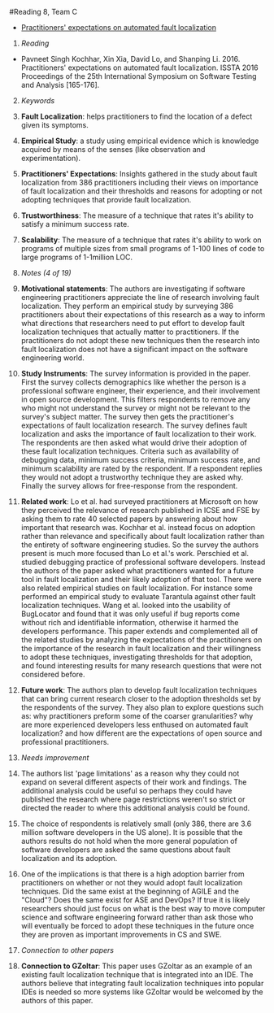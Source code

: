 #Reading 8, Team C
* [Practitioners' expectations on automated fault localization](http://dl.acm.org/citation.cfm?id=2931051)

1. *Reading*
  + Pavneet Singh Kochhar, Xin Xia, David Lo, and Shanping Li. 2016.
Practitioners' expectations on automated fault localization. ISSTA 2016 Proceedings of the 25th International Symposium on Software Testing and Analysis [165-176].

2. *Keywords*
  1. **Fault Localization**: helps practitioners to find the location of a defect given its symptoms.
  2. **Empirical Study**: a study using empirical evidence which is knowledge acquired by means of the senses (like observation and experimentation).
  3. **Practitioners' Expectations**: Insights gathered in the study about fault localization from 386 practitioners including their views on importance of fault localization and their thresholds and reasons for adopting or not adopting techniques that provide fault localization.
  4. **Trustworthiness**: The measure of a technique that rates it's ability to satisfy a minimum success rate.
  5. **Scalability**: The measure of a technique that rates it's ability to work on programs of multiple sizes from small programs of 1-100 lines of code to large programs of 1-1million LOC.

3. *Notes (4 of 19)*
  1. **Motivational statements**: The authors are investigating if software engineering practitioners appreciate the line of research involving fault localization. They perform an empirical study by surveying 386 practitioners about their expectations of this research as a way to inform what directions that researchers need to put effort to develop fault localization techniques that actually matter to practitioners. If the practitioners do not adopt these new techniques then the research into fault localization does not have a significant impact on the software engineering world.
  2. **Study Instruments**: The survey information is provided in the paper. First the survey collects demographics like whether the person is a professional software engineer, their experience, and their involvement in open source development. This filters respondents to remove any who might not understand the survey or might not be relevant to the survey's subject matter. The survey then gets the practitioner's expectations of fault localization research. The survey defines fault localization and asks the importance of fault localization to their work. The respondents are then asked what would drive their adoption of these fault localization techniques. Criteria such as availability of debugging data, minimum success criteria, minimum success rate, and minimum scalability are rated by the respondent. If a respondent replies they would not adopt a trustworthy technique they are asked why. Finally the survey allows for free-response from the respondent.
  3. **Related work**: Lo et al. had surveyed practitioners at Microsoft on how they perceived the relevance of research published in ICSE and FSE by asking them to rate 40 selected papers by answering about how important that research was. Kochhar et al. instead focus on adoption rather than relevance and specifically about fault localization rather than the entirety of software engineering studies. So the survey the authors present is much more focused than Lo et al.'s work. Perschied et al. studied debugging practice of professional software developers. Instead the authors of the paper asked what practitioners wanted for a future tool in fault localization and their likely adoption of that tool. There were also related empirical studies on fault localization. For instance some performed an empirical study to evaluate Tarantula against other fault localization techniques. Wang et al. looked into the usability of BugLocator and found that it was only useful if bug reports come without rich and identifiable information, otherwise it harmed the developers performance. This paper extends and complemented all of the related studies by analyzing the expectations of the practitioners on the importance of the research in fault localization and their willingness to adopt these techniques, investigating thresholds for that adoption, and found interesting results for many research questions that were not considered before.   
  4. **Future work**: The authors plan to develop fault localization techniques that can bring current research closer to the adoption thresholds set by the respondents of the survey. They also plan to explore questions such as: why practitioners preform some of the coarser granularities? why are more experienced developers less enthused on automated fault localization? and how different are the expectations of open source and professional practitioners.

4. *Needs improvement*
  1. The authors list 'page limitations' as a reason why they could not expand on several different aspects of their work and findings. The additional analysis could be useful so perhaps they could have published the research where page restrictions weren't so strict or directed the reader to where this additional analysis could be found.
  2. The choice of respondents is relatively small (only 386, there are 3.6 million software developers in the US alone). It is possible that the authors results do not hold when the more general population of software developers are asked the same questions about fault localization and its adoption.
  3. One of the implications is that there is a high adoption barrier from practitioners on whether or not they would adopt fault localization techniques. Did the same exist at the beginning of AGILE and the "Cloud"? Does the same exist for ASE and DevOps? If true it is likely researchers should just focus on what is the best way to move computer science and software engineering forward rather than ask those who will eventually be forced to adopt these techniques in the future once they are proven as important improvements in CS and SWE. 

5. *Connection to other papers*
  1. **Connection to GZoltar**: This paper uses GZoltar as an example of an existing fault localization technique that is integrated into an IDE. The authors believe that integrating fault localization techniques into popular IDEs is needed so more systems like GZoltar would be welcomed by the authors of this paper.
